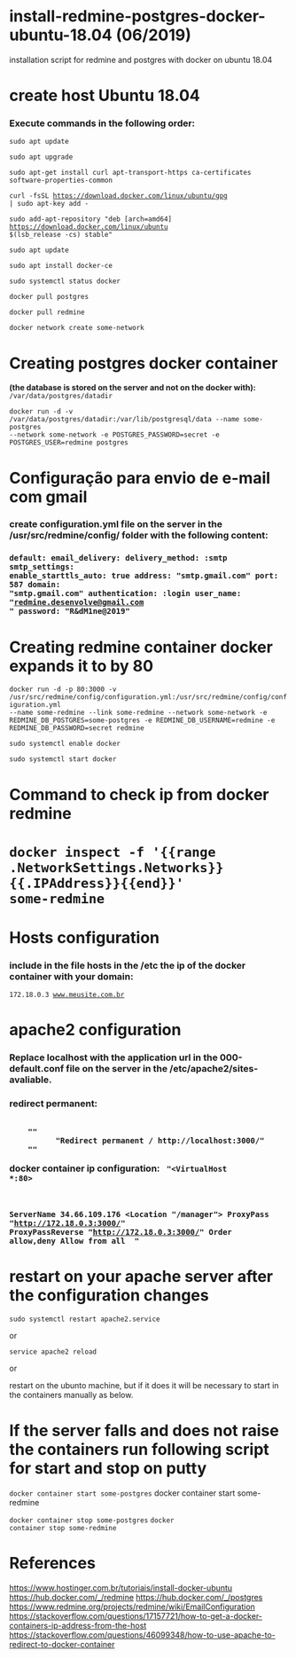 # install-redmine-postgres-docker-ubuntu-18.04 (06/2019)
 installation script for redmine and postgres with docker on ubuntu 18.04


<h1>create host Ubuntu 18.04</h1>

<h3>Execute commands in the following order:</h3>


<code>sudo apt update</code>

<code>sudo apt upgrade</code>

<code>sudo apt-get install  curl apt-transport-https ca-certificates software-properties-common</code>

<code>curl -fsSL https://download.docker.com/linux/ubuntu/gpg | sudo apt-key add -</code>

<code>sudo add-apt-repository "deb [arch=amd64] https://download.docker.com/linux/ubuntu $(lsb_release -cs) stable"</code>

<code>sudo apt update</code>

<code>sudo apt install docker-ce</code>

<code>sudo systemctl status docker</code>

<code>docker pull postgres</code>

<code>docker pull redmine</code>

<code>docker network create some-network</code>

  
<h1>Creating postgres docker container</h1>
<b>(the database is stored on the server and not on the docker with):</b> <code>/var/data/postgres/datadir</code>


<code>docker run -d -v /var/data/postgres/datadir:/var/lib/postgresql/data --name some-postgres --network some-network -e POSTGRES_PASSWORD=secret -e POSTGRES_USER=redmine postgres</code>


<h1>Configuração para envio de e-mail com gmail</h1>
<h3>create  configuration.yml file on the server in the  /usr/src/redmine/config/ folder with the following content:<h3>


<code>default:
  email_delivery:
    delivery_method: :smtp
    smtp_settings:
      enable_starttls_auto: true
      address: "smtp.gmail.com" 
      port: 587
      domain: "smtp.gmail.com" 
      authentication: :login
      user_name: "redmine.desenvolve@gmail.com " 
      password: "R&dM1ne@2019"</code>

<h1>Creating redmine container docker expands it to by 80</h1>   


<code>docker run -d -p 80:3000 -v /usr/src/redmine/config/configuration.yml:/usr/src/redmine/config/configuration.yml --name some-redmine --link some-redmine --network some-network -e REDMINE_DB_POSTGRES=some-postgres -e REDMINE_DB_USERNAME=redmine -e REDMINE_DB_PASSWORD=secret redmine</code>

<code>sudo systemctl enable docker</code>

<code>sudo systemctl start docker</code>


<h1>Command to check ip from docker redmine<h1>


<code>docker inspect -f '{{range .NetworkSettings.Networks}}{{.IPAddress}}{{end}}' some-redmine</code>

<h1>Hosts configuration</h1>
<h3>include in the file  hosts in the /etc the ip of the docker container with your domain:</h3>


<code>172.18.0.3	www.meusite.com.br</code>


<h1>apache2 configuration</h1>
<h3>Replace localhost with the application url in the 000-default.conf file on the server in the /etc/apache2/sites-avaliable.<h3>


redirect permanent:

<code>
	"<VirtualHost *:80>"
	      "Redirect permanent / http://localhost:3000/"
	"</VirtualHost>"
</code>

docker container ip configuration:
<code>
"<VirtualHost *:80>
	
  ServerName 34.66.109.176
  <Location "/manager">
      ProxyPass "http://172.18.0.3:3000/"
      ProxyPassReverse "http://172.18.0.3:3000/"
      Order allow,deny
      Allow from all
  </Location>
</VirtualHost>"
</code>

<h1>restart on your apache server after the configuration changes</h1>


<code>sudo systemctl restart apache2.service</code>

or

<code>service apache2 reload</code>

or

restart on the ubunto machine, but if it does it will be necessary to start in the containers manually as below.


<h1>If the server falls and does not raise the containers run following script for start and stop on putty </h1>


<code>docker container start some-postgres</code></code>
docker container start some-redmine</code>

<code>docker container stop some-postgres</code>
<code>docker container stop some-redmine</code>


<h1>References</h1>


https://www.hostinger.com.br/tutoriais/install-docker-ubuntu
https://hub.docker.com/_/redmine
https://hub.docker.com/_/postgres
https://www.redmine.org/projects/redmine/wiki/EmailConfiguration
https://stackoverflow.com/questions/17157721/how-to-get-a-docker-containers-ip-address-from-the-host
https://stackoverflow.com/questions/46099348/how-to-use-apache-to-redirect-to-docker-container
